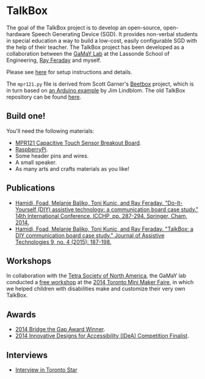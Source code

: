 # TalkBox

The goal of the TalkBox project is to develop an open-source, open-hardware Speech Generating Device (SGD). It provides non-verbal students in special education a way to build a low-cost, easily configurable SGD with the help of their teacher. The TalkBox project has been developed as a collaboration between the [GaMaY Lab](http://gamay.lab.yorku.ca/) at the Lassonde School of Engineering, [Ray Feraday](https://twitter.com/rayferaday) and myself.

Please see [here](https://piet.apps01.yorku.ca/lab-initiative/the-talkbox-project/) for setup instructions and details.

The `mpr121.py` file is derived from Scott Garner's [Beetbox](http://scott.j38.net/interactive/beetbox/) project, which is in turn based on [an Arduino example](http://bildr.org/2011/05/mpr121_arduino/) by Jim Lindblom. The old TalkBox repository can be found [here](https://github.com/hrairhlessil/TalkBox).

## Build one!

You'll need the following materials:

- [MPR121 Capacitive Touch Sensor Breakout Board](https://www.sparkfun.com/products/9695).
- [RaspberryPi](http://www.raspberrypi.org/).
- Some header pins and wires.
- A small speaker.
- As many arts and crafts materials as you like!

## Publications

- [Hamidi, Foad, Melanie Baljko, Toni Kunic, and Ray Feraday. "Do-It-Yourself (DIY) assistive technology: a communication board case study." 14th International Conference, ICCHP, pp. 287-294. Springer, Cham, 2014.](https://link.springer.com/chapter/10.1007%2F978-3-319-08599-9_44)
- [Hamidi, Foad, Melanie Baljko, Toni Kunic, and Ray Feraday. "TalkBox: a DIY communication board case study." Journal of Assistive Technologies 9, no. 4 (2015): 187-198.](http://www.emeraldinsight.com/doi/abs/10.1108/JAT-10-2014-0027)

## Workshops

In collaboration with the [Tetra Society of North America](http://www.tetrasociety.org/), the GaMaY lab conducted a [free workshop](http://talkbox.apps01.yorku.ca/?page_id=4890) at the [2014 Toronto Mini Maker Faire](http://makerfairetoronto.com/), in which we helped children with disabilities make and customize their very own TalkBox.

## Awards

- [2014 Bridge the Gap Award Winner](http://eecs.lassonde.yorku.ca/news/lassonde-talkbox-team-wins-top-prize-at-toronto-maker-faire/).
- [2014 Innovative Designs for Accessibility (IDeA) Competition Finalist](http://www.accessiblecampus.ca/idea/idea-2014/).

## Interviews

- [Interview in Toronto Star](https://www.youtube.com/watch?v=EXKxC0_Ueec)
